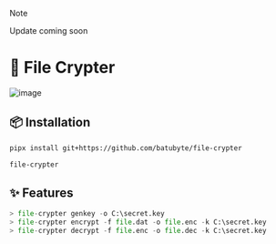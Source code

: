> [!NOTE]
> Update coming soon

# 🔐 File Crypter
![image](https://github.com/user-attachments/assets/febcb6d7-6d21-42e9-a8f4-65286aad11e9)

## 📦 Installation
```bash
pipx install git+https://github.com/batubyte/file-crypter
```
```bash
file-crypter
```

## ✨ Features
```py
> file-crypter genkey -o C:\secret.key
> file-crypter encrypt -f file.dat -o file.enc -k C:\secret.key
> file-crypter decrypt -f file.enc -o file.dec -k C:\secret.key
```
